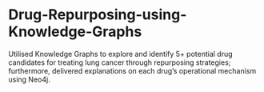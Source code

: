 # Drug-Repurposing-using-Knowledge-Graphs
Utilised Knowledge Graphs to explore and identify 5+ potential drug candidates for treating lung cancer through repurposing strategies; furthermore, delivered explanations on each drug’s operational mechanism using Neo4j.
